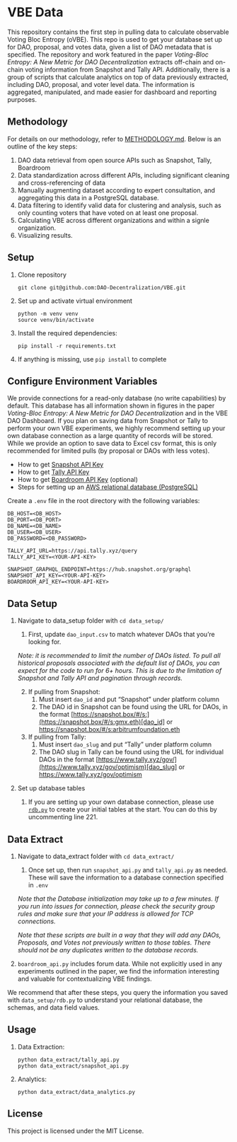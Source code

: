# VBE Data

This repository contains the first step in pulling data to calculate observable Voting Bloc Entropy (oVBE). This repo is used to get your database set up for DAO, proposal, and votes data, given a list of DAO metadata that is specified. The repository and work featured in the paper _Voting-Bloc Entropy: A New Metric for DAO Decentralization_ extracts off-chain and on-chain voting information from Snapshot and Tally API. Additionally, there is a group of scripts that calculate analytics on top of data previously extracted, including DAO, proposal, and voter level data. The information is aggregated, manipulated, and made easier for dashboard and reporting purposes. 

## Methodology

For details on our methodology, refer to [METHODOLOGY.md](METHODOLOGY.md). Below is an outline of the key steps:

1. DAO data retrieval from open source APIs such as Snapshot, Tally, Boardroom
2. Data standardization across different APIs, including significant cleaning and cross-referencing of data
3. Manually augmenting dataset according to expert consultation, and aggregating this data in a PostgreSQL database.
4. Data filtering to identify valid data for clustering and analysis, such as only counting voters that have voted on at least one proposal.
5. Calculating VBE across different organizations and within a signle organization.
6. Visualizing results.


## Setup

1. Clone repository 
   ```
   git clone git@github.com:DAO-Decentralization/VBE.git
   ```
2. Set up and activate virtual environment
   ```
   python -m venv venv
   source venv/bin/activate
   ```
3. Install the required dependencies:
   ```
   pip install -r requirements.txt
   ```
4. If anything is missing, use ```pip install``` to complete

## Configure Environment Variables
We provide connections for a read-only database (no write capabilities) by default. This database has all information shown in figures in the paper _Voting-Bloc Entropy: A New Metric for DAO Decentralization_ and in the VBE DAO Dashboard. If you plan on saving data from Snapshot or Tally to perform your own VBE experiments, we highly recommend setting up your own database connection as a large quantity of records will be stored.
While we provide an option to save data to Excel csv format, this is only recommended for limited pulls (by proposal or DAOs with less votes). 

- How to get [Snapshot API Key](https://tally.so/r/3laKWp)
- How to get [Tally API Key](https://docs.tally.xyz/set-up-and-technical-documentation/welcome)
- How to get [Boardroom API Key](https://docs.boardroom.io/docs/api/cd5e0c8aa2bc1-overview) (optional)
- Steps for setting up an [AWS relational database (PostgreSQL)](https://docs.aws.amazon.com/AmazonRDS/latest/UserGuide/CHAP_GettingStarted.CreatingConnecting.PostgreSQL.html)

Create a `.env` file in the root directory with the following variables:

```
DB_HOST=<DB_HOST>
DB_PORT=<DB_PORT>
DB_NAME=<DB_NAME>
DB_USER=<DB_USER>
DB_PASSWORD=<DB_PASSWORD>

TALLY_API_URL=https://api.tally.xyz/query
TALLY_API_KEY=<YOUR-API-KEY>

SNAPSHOT_GRAPHQL_ENDPOINT=https://hub.snapshot.org/graphql
SNAPSHOT_API_KEY=<YOUR-API-KEY>
BOARDROOM_API_KEY=<YOUR-API-KEY>
```

## Data Setup
1. Navigate to data_setup folder with `cd data_setup/` 
    1. First, update `dao_input.csv` to match whatever DAOs that you’re looking for.
    
    _Note: it is recommended to limit the number of DAOs listed. To pull all historical proposals associated with the default list of DAOs, you can expect for the code to run for 6+ hours. This is due to the limitation of Snapshot and Tally API and pagination through records._
   
    2. If pulling from Snapshot:
        1. Must insert ```dao_id``` and put “Snapshot” under platform column
        2. The DAO id in Snapshot can be found using the URL for DAOs, in the format [https://snapshot.box/#/s:](https://snapshot.box/#/s:gmx.eth)[dao_id] or https://snapshot.box/#/s:arbitrumfoundation.eth
    3. If pulling from Tally:
        1. Must insert ```dao_slug``` and put “Tally” under platform column
        2. The DAO slug in Tally can be found using the URL for individual DAOs in the format [https://www.tally.xyz/gov/](https://www.tally.xyz/gov/optimism)[dao_slug] or https://www.tally.xyz/gov/optimism
3. Set up database tables
    1. If you are setting up your own database connection, please use [`rdb.py`](http://rdb.py) to create your initial tables at the start. You can do this by uncommenting line 221.


## Data Extract 
1. Navigate to data_extract folder with `cd data_extract/` 
    1. Once set up, then run `snapshot_api.py` and `tally_api.py` as needed. These will save the information to a database connection specified in `.env`

   _Note that the Database initialization may take up to a few minutes. If you run into issues for connection, please check the security group rules and make sure that your IP address is allowed for TCP connections._
   
    _Note that these scripts are built in a way that they will add any DAOs, Proposals, and Votes not previously written to those tables. There should not be any duplicates written to the database records._

3. `boardroom_api.py` includes forum data. While not explicitly used in any experiments outlined in the paper, we find the information interesting and valuable for contextualizing VBE findings.

We recommend that after these steps, you query the information you saved with ```data_setup/rdb.py``` to understand your relational database, the schemas, and data field values.

## Usage

1. Data Extraction:
   ```
   python data_extract/tally_api.py
   python data_extract/snapshot_api.py
   ```

3. Analytics:
   ```
   python data_extract/data_analytics.py
   ```

## License

This project is licensed under the MIT License.
